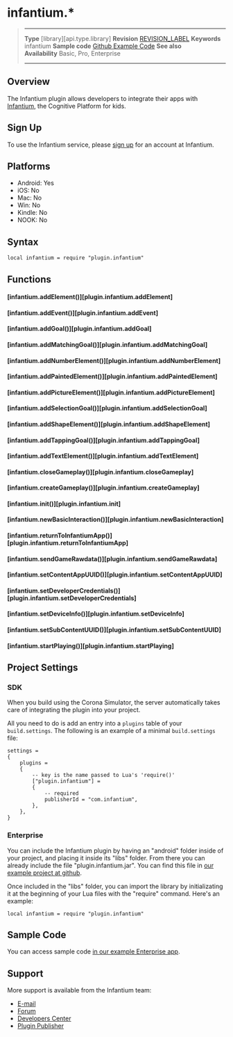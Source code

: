 # infantium.*

> --------------------- ------------------------------------------------------------------------------------------
> __Type__              [library][api.type.library]
> __Revision__          [REVISION_LABEL](REVISION_URL)
> __Keywords__          infantium
> __Sample code__       [Github Example Code](https://github.com/infantium/infantium-corona-example/blob/master/Corona/main.lua)
> __See also__          
> __Availability__      Basic, Pro, Enterprise
> --------------------- ------------------------------------------------------------------------------------------

## Overview

The Infantium plugin allows developers to integrate their apps with [Infantium](http://www.infantium.com), the Cognitive Platform for kids.

## Sign Up

To use the Infantium service, please [sign up](http://www.infantium.com) for an account at Infantium.

## Platforms

* Android: Yes
* iOS: No
* Mac: No
* Win: No
* Kindle: No
* NOOK: No

## Syntax

	local infantium = require "plugin.infantium"

## Functions

#### [infantium.addElement()][plugin.infantium.addElement]

#### [infantium.addEvent()][plugin.infantium.addEvent]

#### [infantium.addGoal()][plugin.infantium.addGoal]

#### [infantium.addMatchingGoal()][plugin.infantium.addMatchingGoal]

#### [infantium.addNumberElement()][plugin.infantium.addNumberElement]

#### [infantium.addPaintedElement()][plugin.infantium.addPaintedElement]

#### [infantium.addPictureElement()][plugin.infantium.addPictureElement]

#### [infantium.addSelectionGoal()][plugin.infantium.addSelectionGoal]

#### [infantium.addShapeElement()][plugin.infantium.addShapeElement]

#### [infantium.addTappingGoal()][plugin.infantium.addTappingGoal]

#### [infantium.addTextElement()][plugin.infantium.addTextElement]

#### [infantium.closeGameplay()][plugin.infantium.closeGameplay]

#### [infantium.createGameplay()][plugin.infantium.createGameplay]

#### [infantium.init()][plugin.infantium.init]

#### [infantium.newBasicInteraction()][plugin.infantium.newBasicInteraction]

#### [infantium.returnToInfantiumApp()][plugin.infantium.returnToInfantiumApp]

#### [infantium.sendGameRawdata()][plugin.infantium.sendGameRawdata]

#### [infantium.setContentAppUUID()][plugin.infantium.setContentAppUUID]

#### [infantium.setDeveloperCredentials()][plugin.infantium.setDeveloperCredentials]

#### [infantium.setDeviceInfo()][plugin.infantium.setDeviceInfo]

#### [infantium.setSubContentUUID()][plugin.infantium.setSubContentUUID]

#### [infantium.startPlaying()][plugin.infantium.startPlaying]

## Project Settings

### SDK

When you build using the Corona Simulator, the server automatically takes care of integrating the plugin into your project. 

All you need to do is add an entry into a `plugins` table of your `build.settings`. The following is an example of a minimal `build.settings` file:

``````
settings =
{
	plugins =
	{
		-- key is the name passed to Lua's 'require()'
		["plugin.infantium"] =
		{
			-- required
			publisherId = "com.infantium",
		},
	},		
}
``````

### Enterprise

You can include the Infantium plugin by having an "android" folder inside of your project, and placing it inside its "libs" folder. From there you can already include the file "plugin.infantium.jar". You can find this file in [our example project at github](https://github.com/infantium/infantium-corona-example/tree/master/android/libs).

Once included in the "libs" folder, you can import the library by initializating it at the beginning of your Lua files with the "require" command. Here's an example:
````````
local infantium = require "plugin.infantium"
````````

## Sample Code

You can access sample code [in our example Enterprise app](https://github.com/infantium/infantium-corona-example/blob/master/Corona/main.lua).

## Support

More support is available from the Infantium team:

* [E-mail](mailto://partnerships@infantium.com)
* [Forum](http://forum.coronalabs.com/plugin/infantium)
* [Developers Center](http://docs.infantium.com)
* [Plugin Publisher](http://www.infantium.com)
